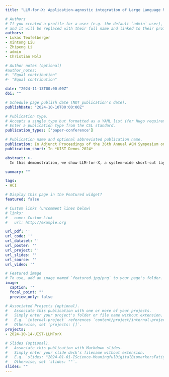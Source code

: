 ```yaml
---
title: "LLM-for-X: Application-agnostic integration of Large Language Models to Support Personal Writing Workflows"

# Authors
# If you created a profile for a user (e.g. the default `admin` user), write the username (folder name) here 
# and it will be replaced with their full name and linked to their profile.
authors:
- Lukas Teufelberger
- Xintong Liu
- Zhipeng Li
- admin
- Christian Holz

# Author notes (optional)
#author_notes:
#- "Equal contribution"
#- "Equal contribution"

date: "2024-11-13T00:00:00Z"
doi: ""

# Schedule page publish date (NOT publication's date).
publishDate: "2024-10-10T00:00:00Z"

# Publication type.
# Accepts a single type but formatted as a YAML list (for Hugo requirements).
# Enter a publication type from the CSL standard.
publication_types: ['paper-conference']

# Publication name and optional abbreviated publication name.
publication: In Adjunct Proceedings of the 36th Annual ACM Symposium on User Interface Software and Technology
publication_short: In *UIST Demos 2024*

abstract: >-
  In this demonstration, we show LLM-for-X, a system-wide short-cut layer that connects any application to backend LLM support through a lightweight popup dialog. LLM-for-X provides users with quick and easy-to-use LLM assistance without context switching to support writing and reading tasks. We show the use of LLM-for-X across several applications, such as Microsoft Office, VSCode, and Adobe Acrobat, which our tool seamlessly connects to the backends of OpenAI ChatGPT and Google Gemini. We also demonstrate the use of our system inside web apps such as Overleaf.

summary: ""

tags:
- HCI

# Display this page in the Featured widget?
featured: false

# Custom links (uncomment lines below)
# links:
# - name: Custom Link
#   url: http://example.org

url_pdf: ''
url_code: ''
url_dataset: ''
url_poster: ''
url_project: ''
url_slides: ''
url_source: ''
url_video: ''

# Featured image
# To use, add an image named `featured.jpg/png` to your page's folder. 
image:
  caption: ''
  focal_point: ""
  preview_only: false

# Associated Projects (optional).
#   Associate this publication with one or more of your projects.
#   Simply enter your project's folder or file name without extension.
#   E.g. `internal-project` references `content/project/internal-project/index.md`.
#   Otherwise, set `projects: []`.
projects:
- 2024-10-14-UIST-LLMForX

# Slides (optional).
#   Associate this publication with Markdown slides.
#   Simply enter your slide deck's filename without extension.
#   E.g. `slides: "2024-01-01-IScience-MeaningfulDigitalBiomarkersFatigue"` references `content/slides/2024-01-01-IScience-MeaningfulDigitalBiomarkersFatigue/index.md`.
#   Otherwise, set `slides: ""`.
slides: ""
---
```

